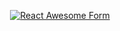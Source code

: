 <div align="center">
    <p align="center">
        <a href="https://codesandbox.io/s/react-awesome-form-controlled-ne0qc?file=/src/App.js" title="React Awesome Form">
            <img src="https://github.com/SlDo/react-awesome-form/img.png" alt="React Awesome Form" />
        </a>
    </p>
</div>
